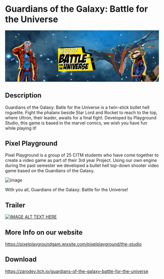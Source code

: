 # Guardians of the Galaxy: Battle for the Universe

![banner (1)](images/banner.jpg)

## Description

Guardians of the Galaxy: Batle for the Universe is a twin-stick bullet hell roguelite. Fight the phalanx beside Star Lord and Rocket to reach to the top, where Ultron, their leader, awaits for a final fight.
Developed by Playground Studio, this game is based in the marvel comics, we wish you have fun while playing it!

## Pixel Playground

Pixel Playground is a group of 25 CITM students who have come together to create a video game as part of their 3rd year Project. Using our own engine during the past semester we developed a bullet hell top-down shooter video game based on the Guardians of the Galaxy. 

![image](images/group_photo.png)


With you all, Guardians of the Galaxy: Battle for the Universe!

## Trailer

[![IMAGE ALT TEXT HERE](https://img.youtube.com/vi/UuwqqZc86cQ/0.jpg)](https://www.youtube.com/watch?v=UuwqqZc86cQ)
## More Info on our website

https://pixelplaygroundgam.wixsite.com/pixelplayground/the-studio

## Download
https://zarodev.itch.io/guardians-of-the-galaxy-battle-for-the-universe
